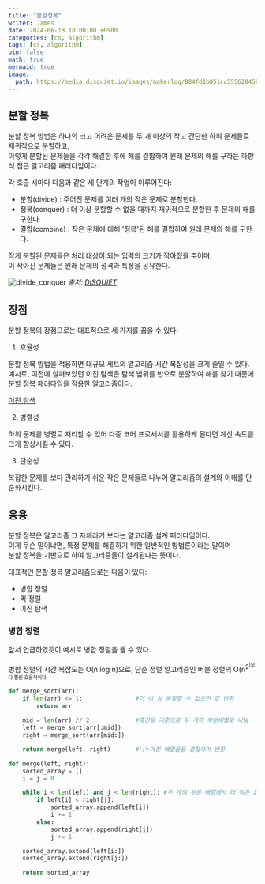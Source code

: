 ```yaml
---
title: "분할정복"
writer: James
date: 2024-06-18 18:00:00 +0900
categories: [cs, algorithm]
tags: [cs, algorithm]
pin: false
math: true
mermaid: true
image:
  path: https://media.disquiet.io/images/makerlog/084fd1b051cc55562045b03e7a50294b599336b537eabfcf6f0d3adf5d5aeee1
---
```


## 분할 정복

분할 정복 방법은 하나의 크고 어려운 문제를 두 개 이상의 작고 간단한 하위 문제들로 재귀적으로 분할하고,  
이렇게 분할된 문제들을 각각 해결한 후에 해를 결합하여 원래 문제의 해를 구하는 하향식 접근 알고리즘 패러다임이다.    

각 호출 시마다 다음과 같은 세 단계의 작업이 이루어진다:  

- 분할(divide) : 주어진 문제를 여러 개의 작은 문제로 분할한다. 
- 정복(conquer) : 더 이상 분할할 수 없을 때까지 재귀적으로 분할한 후 문제의 해를 구한다.
- 결합(combine) :  작은 문제에 대해 '정복'된 해를 결합하여 원래 문제의 해를 구한다. 

작게 분할된 문제들은 처리 대상이 되는 입력의 크기가 작아졌을 뿐이며,  
이 작아진 문제들은 원래 문제의 성격과 특징을 공유한다.  

![divide_conquer](https://media.disquiet.io/images/makerlog/084fd1b051cc55562045b03e7a50294b599336b537eabfcf6f0d3adf5d5aeee1)
*출처: [DISQUIET](https://disquiet.io/@offlight_jean/makerlog/%ED%83%9C%EC%8A%A4%ED%81%AC-%EA%B4%80%EB%A6%AC%EC%9D%98-%EB%8B%A8%EA%B3%84%EB%B3%84-%EC%A0%84%EB%9E%B5-%EB%B6%84%ED%95%A0%EC%A0%95%EB%B3%B5%EB%B2%95%EC%9C%BC%EB%A1%9C-%EC%97%85%EB%AC%B4-%EC%83%9D%EC%82%B0%EC%84%B1-%EB%86%92%EC%9D%B4%EA%B8%B0)*

## 장점

분할 정복의 장점으로는 대표적으로 세 가지를 꼽을 수 있다:  

1. 효율성  

분할 정복 방법을 적용하면 대규모 세트의 알고리즘 시간 복잡성을 크게 줄일 수 있다.  
예시로, 이전에 살펴보았던 이진 탐색은 탐색 범위를 반으로 분할하여 해를 찾기 때문에 분할 정복 패러다임을 적용한 알고리즘이다. 

[이진 탐색](https://jaenam615.github.io/posts/binary_search/)  

2. 병렬성  

하위 문제를 병렬로 처리할 수 있어 다중 코어 프로세서를 활용하게 된다면 계산 속도를 크게 향상시킬 수 있다.  

3. 단순성  

복잡한 문제를 보다 관리하기 쉬운 작은 문제들로 나누어 알고리즘의 설계와 이해를 단순화시킨다.  

## 응용

분할 정복은 알고리즘 그 자체라기 보다는 알고리즘 설계 패러다임이다.  
이게 무슨 말이냐면, 특정 문제를 해결하기 위한 일반적인 방법론이라는 말이며  
분할 정복을 기반으로 하여 알고리즘들이 설계된다는 뜻이다.  

대표적인 분할 정복 알고리즘으로는 다음이 있다: 

- 병합 정렬
- 퀵 정렬
- 이진 탐색

### 병합 정렬

앞서 언급하였듯이 예시로 병합 정렬을 들 수 있다.

병합 정렬의 시간 복잡도는 O(n log n)으로, 단순 정렬 알고리즘인 버블 정렬의 O(n<sup>2<sup>)보다 훨씬 효율적이다.  

```python
def merge_sort(arr):
    if len(arr) <= 1:               #더 이 상 분할할 수 없으면 값 반환 
        return arr
    
    mid = len(arr) // 2             #중간을 기준으로 두 개의 부분배열로 나눔
    left = merge_sort(arr[:mid]) 
    right = merge_sort(arr[mid:])

    return merge(left, right)       #나누어진 배열들을 결합하여 반환

def merge(left, right):
    sorted_array = []
    i = j = 0

    while i < len(left) and j < len(right): #두 개의 부분 배열에서 더 작은 값을 새 배열에 삽입
        if left[i] < right[j]:
            sorted_array.append(left[i])
            i += 1
        else:
            sorted_array.append(right[j])
            j += 1

    sorted_array.extend(left[i:])
    sorted_array.extend(right[j:])

    return sorted_array
```